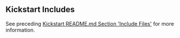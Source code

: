 ## Kickstart Includes

See preceding [Kickstart README.md Section 'Include Files'](../README.md#include-files) for more information.
